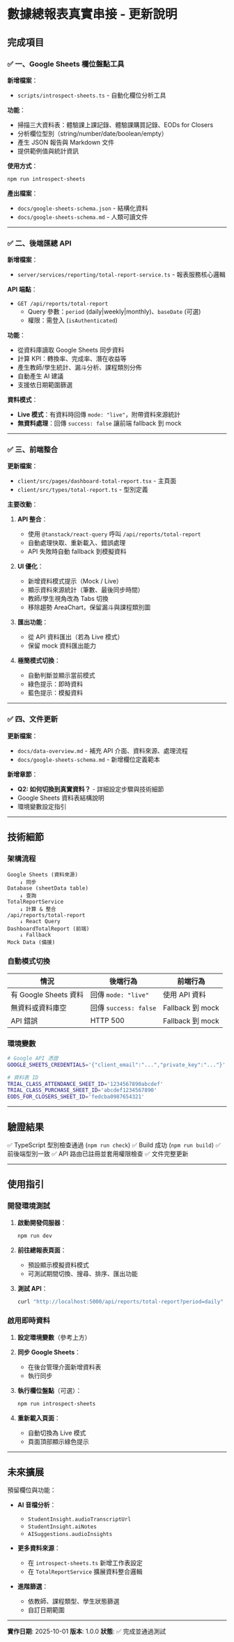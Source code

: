 # 數據總報表真實串接 - 更新說明

## 完成項目

### ✅ 一、Google Sheets 欄位盤點工具

**新增檔案**：
- `scripts/introspect-sheets.ts` - 自動化欄位分析工具

**功能**：
- 掃描三大資料表：體驗課上課記錄、體驗課購買記錄、EODs for Closers
- 分析欄位型別（string/number/date/boolean/empty）
- 產生 JSON 報告與 Markdown 文件
- 提供範例值與統計資訊

**使用方式**：
```bash
npm run introspect-sheets
```

**產出檔案**：
- `docs/google-sheets-schema.json` - 結構化資料
- `docs/google-sheets-schema.md` - 人類可讀文件

---

### ✅ 二、後端匯總 API

**新增檔案**：
- `server/services/reporting/total-report-service.ts` - 報表服務核心邏輯

**API 端點**：
- `GET /api/reports/total-report`
  - Query 參數：`period` (daily|weekly|monthly)、`baseDate` (可選)
  - 權限：需登入 (`isAuthenticated`)

**功能**：
- 從資料庫讀取 Google Sheets 同步資料
- 計算 KPI：轉換率、完成率、潛在收益等
- 產生教師/學生統計、漏斗分析、課程類別分佈
- 自動產生 AI 建議
- 支援依日期範圍篩選

**資料模式**：
- **Live 模式**：有資料時回傳 `mode: "live"`，附帶資料來源統計
- **無資料處理**：回傳 `success: false` 讓前端 fallback 到 mock

---

### ✅ 三、前端整合

**更新檔案**：
- `client/src/pages/dashboard-total-report.tsx` - 主頁面
- `client/src/types/total-report.ts` - 型別定義

**主要改動**：

1. **API 整合**：
   - 使用 `@tanstack/react-query` 呼叫 `/api/reports/total-report`
   - 自動處理快取、重新載入、錯誤處理
   - API 失敗時自動 fallback 到模擬資料

2. **UI 優化**：
   - 新增資料模式提示（Mock / Live）
   - 顯示資料來源統計（筆數、最後同步時間）
   - 教師/學生視角改為 Tabs 切換
   - 移除趨勢 AreaChart，保留漏斗與課程類別圖

3. **匯出功能**：
   - 從 API 資料匯出（若為 Live 模式）
   - 保留 mock 資料匯出能力

4. **極簡模式切換**：
   - 自動判斷並顯示當前模式
   - 綠色提示：即時資料
   - 藍色提示：模擬資料

---

### ✅ 四、文件更新

**更新檔案**：
- `docs/data-overview.md` - 補充 API 介面、資料來源、處理流程
- `docs/google-sheets-schema.md` - 新增欄位定義範本

**新增章節**：
- **Q2: 如何切換到真實資料？** - 詳細設定步驟與技術細節
- Google Sheets 資料表結構說明
- 環境變數設定指引

---

## 技術細節

### 架構流程

```
Google Sheets (資料來源)
    ↓ 同步
Database (sheetData table)
    ↓ 查詢
TotalReportService
    ↓ 計算 & 整合
/api/reports/total-report
    ↓ React Query
DashboardTotalReport (前端)
    ↓ Fallback
Mock Data (備援)
```

### 自動模式切換

| 情況 | 後端行為 | 前端行為 |
|------|---------|---------|
| 有 Google Sheets 資料 | 回傳 `mode: "live"` | 使用 API 資料 |
| 無資料或資料庫空 | 回傳 `success: false` | Fallback 到 mock |
| API 錯誤 | HTTP 500 | Fallback 到 mock |

### 環境變數

```bash
# Google API 憑證
GOOGLE_SHEETS_CREDENTIALS='{"client_email":"...","private_key":"..."}'

# 資料表 ID
TRIAL_CLASS_ATTENDANCE_SHEET_ID='1234567890abcdef'
TRIAL_CLASS_PURCHASE_SHEET_ID='abcdef1234567890'
EODS_FOR_CLOSERS_SHEET_ID='fedcba0987654321'
```

---

## 驗證結果

✅ TypeScript 型別檢查通過 (`npm run check`)
✅ Build 成功 (`npm run build`)
✅ 前後端型別一致
✅ API 路由已註冊並套用權限檢查
✅ 文件完整更新

---

## 使用指引

### 開發環境測試

1. **啟動開發伺服器**：
   ```bash
   npm run dev
   ```

2. **前往總報表頁面**：
   - 預設顯示模擬資料模式
   - 可測試期間切換、搜尋、排序、匯出功能

3. **測試 API**：
   ```bash
   curl "http://localhost:5000/api/reports/total-report?period=daily"
   ```

### 啟用即時資料

1. **設定環境變數**（參考上方）

2. **同步 Google Sheets**：
   - 在後台管理介面新增資料表
   - 執行同步

3. **執行欄位盤點**（可選）：
   ```bash
   npm run introspect-sheets
   ```

4. **重新載入頁面**：
   - 自動切換為 Live 模式
   - 頁面頂部顯示綠色提示

---

## 未來擴展

預留欄位與功能：

- **AI 音檔分析**：
  - `StudentInsight.audioTranscriptUrl`
  - `StudentInsight.aiNotes`
  - `AISuggestions.audioInsights`

- **更多資料來源**：
  - 在 `introspect-sheets.ts` 新增工作表設定
  - 在 `TotalReportService` 擴展資料整合邏輯

- **進階篩選**：
  - 依教師、課程類型、學生狀態篩選
  - 自訂日期範圍

---

**實作日期**: 2025-10-01
**版本**: 1.0.0
**狀態**: ✅ 完成並通過測試
